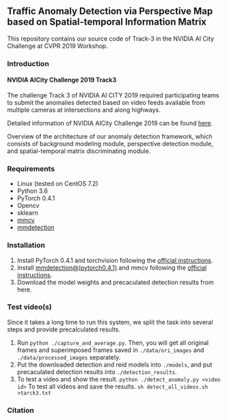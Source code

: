 
## Traffic Anomaly Detection via Perspective Map based on Spatial-temporal Information Matrix

This repository contains our source code of Track-3 in the NVIDIA AI City Challenge at CVPR 2019 Workshop.


### Introduction

#### NVIDIA AICity Challenge 2019 Track3

The challenge Track 3  of NVIDIA AI CITY 2019 required participating teams to submit the anomalies detected based on video feeds available from multiple cameras at intersections and along highways. 

Detailed information of NVIDIA AICity Challenge 2019 can be found [here](https://www.aicitychallenge.org/).

Overview of the architecture of our anomaly detection framework, which consists of background modeling module, perspective detection module, and spatial-temporal matrix discriminating module.
### Requirements

- Linux (tested on CentOS 7.2)
- Python 3.6
- PyTorch 0.4.1
- Opencv
- sklearn
- [mmcv](https://github.com/open-mmlab/mmcv)
- [mmdetection](https://github.com/open-mmlab/mmdetection)


### Installation

1. Install PyTorch 0.4.1 and torchvision following the [official instructions](https://pytorch.org/).
2. Install [mmdetection@(pytorch0.4.1)](https://github.com/open-mmlab/mmdetection/tree/pytorch-0.4.1) and mmcv following the [official instructions](https://github.com/open-mmlab/mmdetection/blob/pytorch-0.4.1/INSTALL.md).
3. Download the model weights and precaculated detection results from here.

### Test video(s)

Since it takes a long time to run this system, we split the task into several steps and provide precalculated results.
1. Run `python ./capture_and_average.py`. Then, you will get all original frames and superimposed frames saved in `./data/ori_images` and `./data/processed_images` separately.
2. Put the downloaded detection and reid models into `./models`, and put precaculated detection results into `./detection_results`.
3. To test a video and show the result.
`python ./detect_anomaly.py <video id>`
To test all videos and save the results.
`sh detect_all_videos.sh >tarck3.txt`

### Citation













